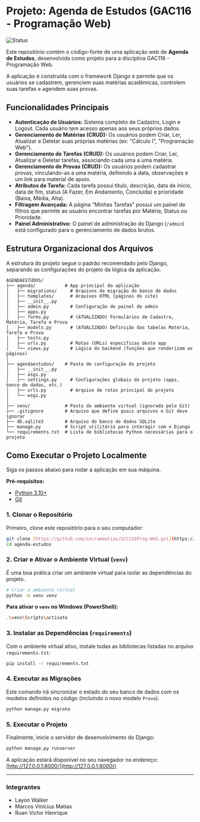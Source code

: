 # Projeto: Agenda de Estudos (GAC116 - Programação Web)

![Status](https://img.shields.io/badge/Status-Concluído-brightgreen)

Este repositório contém o código-fonte de uma aplicação web de **Agenda de Estudos**, desenvolvida como projeto para a disciplina GAC116 - Programação Web.

A aplicação é construída com o framework Django e permite que os usuários se cadastrem, gerenciem suas matérias acadêmicas, controlem suas tarefas e agendem suas provas.

## Funcionalidades Principais

* **Autenticação de Usuários:** Sistema completo de Cadastro, Login e Logout. Cada usuário tem acesso apenas aos seus próprios dados.
* **Gerenciamento de Matérias (CRUD):** Os usuários podem Criar, Ler, Atualizar e Deletar suas próprias matérias (ex: "Cálculo I", "Programação Web").
* **Gerenciamento de Tarefas (CRUD):** Os usuários podem Criar, Ler, Atualizar e Deletar tarefas, associando cada uma a uma matéria.
* **Gerenciamento de Provas (CRUD):** Os usuários podem cadastrar provas, vinculando-as a uma matéria, definindo a data, observações e um link para material de apoio.
* **Atributos de Tarefa:** Cada tarefa possui título, descrição, data de início, data de fim, status (A Fazer, Em Andamento, Concluída) e prioridade (Baixa, Média, Alta).
* **Filtragem Avançada:** A página "Minhas Tarefas" possui um painel de filtros que permite ao usuário encontrar tarefas por Matéria, Status ou Prioridade.
* **Painel Administrativo:** O painel de administração do Django (`/admin`) está configurado para o gerenciamento de dados brutos.

## Estrutura Organizacional dos Arquivos

A estrutura do projeto segue o padrão recomendado pelo Django, separando as configurações do projeto da lógica da aplicação.

```
AGENDAESTUDOS/
├── agenda/           # App principal da aplicação
│   ├── migrations/     # Arquivos de migração do banco de dados
│   ├── templates/      # Arquivos HTML (páginas do site)
│   ├── __init__.py
│   ├── admin.py        # Configuração do painel de admin
│   ├── apps.py
│   ├── forms.py        # (ATUALIZADO) Formulários de Cadastro, Matéria, Tarefa e Prova
│   ├── models.py       # (ATUALIZADO) Definição das tabelas Matéria, Tarefa e Prova
│   ├── tests.py
│   ├── urls.py         # Rotas (URLs) específicas deste app
│   └── views.py        # Lógica do backend (funções que renderizam as páginas)
│
├── agendaestudos/    # Pasta de configuração do projeto
│   ├── __init__.py
│   ├── asgi.py
│   ├── settings.py     # Configurações globais do projeto (apps, banco de dados, etc.)
│   ├── urls.py         # Arquivo de rotas principal do projeto
│   └── wsgi.py
│
├── venv/             # Pasta do ambiente virtual (ignorada pelo Git)
├── .gitignore        # Arquivo que define quais arquivos o Git deve ignorar
├── db.sqlite3        # Arquivo do banco de dados SQLite
├── manage.py         # Script utilitário para interagir com o Django
└── requirements.txt  # Lista de bibliotecas Python necessárias para o projeto
```

## Como Executar o Projeto Localmente

Siga os passos abaixo para rodar a aplicação em sua máquina.

**Pré-requisitos:**
* [Python 3.10+](https://www.python.org/downloads/)
* [Git](https://git-scm.com/downloads)

### 1. Clonar o Repositório

Primeiro, clone este repositório para o seu computador:
```bash
git clone [https://github.com/socrammatias/GCC116Prog-Web.git](https://github.com/socrammatias/GCC116Prog-Web.git)
cd agenda-estudos
```

### 2. Criar e Ativar o Ambiente Virtual (`venv`)

É uma boa prática criar um ambiente virtual para isolar as dependências do projeto.
```bash
# Criar o ambiente virtual
python -m venv venv
```

**Para ativar o `venv` no Windows (PowerShell):**
```bash
.\venv\Scripts\activate
```

### 3. Instalar as Dependências (`requirements`)

Com o ambiente virtual ativo, instale todas as bibliotecas listadas no arquivo `requirements.txt`:
```bash
pip install -r requirements.txt
```

### 4. Executar as Migrações

Este comando irá sincronizar o estado do seu banco de dados com os modelos definidos no código (incluindo o novo modelo `Prova`).
```bash
python manage.py migrate
```

### 5. Executar o Projeto

Finalmente, inicie o servidor de desenvolvimento do Django:
```bash
python manage.py runserver
```

A aplicação estará disponível no seu navegador no endereço:
[http://127.0.0.1:8000/](http://127.0.0.1:8000/)

---

### Integrantes

* Layon Walker
* Marcos Vinícius Matias
* Ruan Victor Henrique
